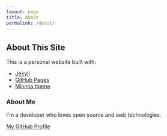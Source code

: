 ```yaml
---
layout: page
title: About
permalink: /about/
---
```


## About This Site

This is a personal website built with:

- [Jekyll](https://jekyllrb.com/)
- [GitHub Pages](https://pages.github.com/)
- [Minima theme](https://github.com/jekyll/minima)

### About Me

I'm a developer who loves open source and web technologies.

[My GitHub Profile](https://github.com/yourusername)